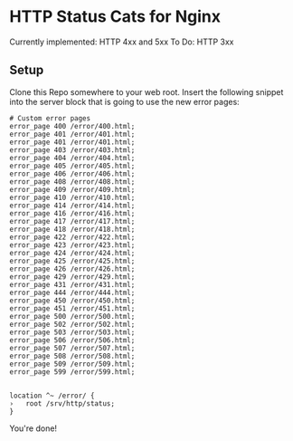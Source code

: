 # HTTP Status Cats for Nginx

Currently implemented: HTTP 4xx and 5xx
To Do: HTTP 3xx

## Setup

Clone this Repo somewhere to your web root.
Insert the following snippet into the server block that is going to use the new error pages:

```nginx
# Custom error pages
error_page 400 /error/400.html;
error_page 401 /error/401.html;
error_page 401 /error/401.html;
error_page 403 /error/403.html;
error_page 404 /error/404.html;
error_page 405 /error/405.html;
error_page 406 /error/406.html;
error_page 408 /error/408.html;
error_page 409 /error/409.html;
error_page 410 /error/410.html;
error_page 414 /error/414.html;
error_page 416 /error/416.html;
error_page 417 /error/417.html;
error_page 418 /error/418.html;
error_page 422 /error/422.html;
error_page 423 /error/423.html;
error_page 424 /error/424.html;
error_page 425 /error/425.html;
error_page 426 /error/426.html;
error_page 429 /error/429.html;
error_page 431 /error/431.html;
error_page 444 /error/444.html;
error_page 450 /error/450.html;
error_page 451 /error/451.html;
error_page 500 /error/500.html;
error_page 502 /error/502.html;
error_page 503 /error/503.html;
error_page 506 /error/506.html;
error_page 507 /error/507.html;
error_page 508 /error/508.html;
error_page 509 /error/509.html;
error_page 599 /error/599.html;


location ^~ /error/ {
›   root /srv/http/status;
}
```

You're done!
